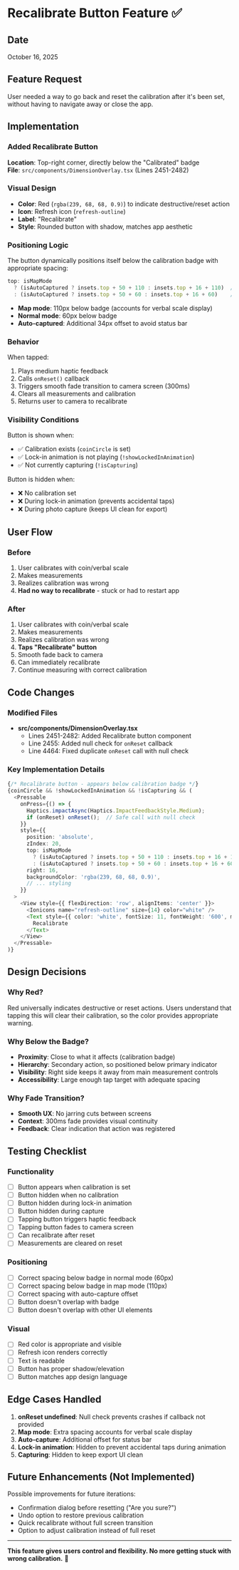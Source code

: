 # Recalibrate Button Feature ✅

## Date
October 16, 2025

## Feature Request
User needed a way to go back and reset the calibration after it's been set, without having to navigate away or close the app.

## Implementation

### Added Recalibrate Button
**Location**: Top-right corner, directly below the "Calibrated" badge  
**File**: `src/components/DimensionOverlay.tsx` (Lines 2451-2482)

### Visual Design
- **Color**: Red (`rgba(239, 68, 68, 0.9)`) to indicate destructive/reset action
- **Icon**: Refresh icon (`refresh-outline`)
- **Label**: "Recalibrate"
- **Style**: Rounded button with shadow, matches app aesthetic

### Positioning Logic
The button dynamically positions itself below the calibration badge with appropriate spacing:

```typescript
top: isMapMode 
  ? (isAutoCaptured ? insets.top + 50 + 110 : insets.top + 16 + 110)  // Extra space for map mode
  : (isAutoCaptured ? insets.top + 50 + 60 : insets.top + 16 + 60)    // Normal spacing
```

- **Map mode**: 110px below badge (accounts for verbal scale display)
- **Normal mode**: 60px below badge
- **Auto-captured**: Additional 34px offset to avoid status bar

### Behavior
When tapped:
1. Plays medium haptic feedback
2. Calls `onReset()` callback
3. Triggers smooth fade transition to camera screen (300ms)
4. Clears all measurements and calibration
5. Returns user to camera to recalibrate

### Visibility Conditions
Button is shown when:
- ✅ Calibration exists (`coinCircle` is set)
- ✅ Lock-in animation is not playing (`!showLockedInAnimation`)
- ✅ Not currently capturing (`!isCapturing`)

Button is hidden when:
- ❌ No calibration set
- ❌ During lock-in animation (prevents accidental taps)
- ❌ During photo capture (keeps UI clean for export)

## User Flow

### Before
1. User calibrates with coin/verbal scale
2. Makes measurements
3. Realizes calibration was wrong
4. **Had no way to recalibrate** - stuck or had to restart app

### After
1. User calibrates with coin/verbal scale
2. Makes measurements
3. Realizes calibration was wrong
4. **Taps "Recalibrate" button**
5. Smooth fade back to camera
6. Can immediately recalibrate
7. Continue measuring with correct calibration

## Code Changes

### Modified Files
- **src/components/DimensionOverlay.tsx**
  - Lines 2451-2482: Added Recalibrate button component
  - Line 2455: Added null check for `onReset` callback
  - Line 4464: Fixed duplicate `onReset` call with null check

### Key Implementation Details

```typescript
{/* Recalibrate button - appears below calibration badge */}
{coinCircle && !showLockedInAnimation && !isCapturing && (
  <Pressable
    onPress={() => {
      Haptics.impactAsync(Haptics.ImpactFeedbackStyle.Medium);
      if (onReset) onReset();  // Safe call with null check
    }}
    style={{
      position: 'absolute',
      zIndex: 20,
      top: isMapMode 
        ? (isAutoCaptured ? insets.top + 50 + 110 : insets.top + 16 + 110)
        : (isAutoCaptured ? insets.top + 50 + 60 : insets.top + 16 + 60),
      right: 16,
      backgroundColor: 'rgba(239, 68, 68, 0.9)',
      // ... styling
    }}
  >
    <View style={{ flexDirection: 'row', alignItems: 'center' }}>
      <Ionicons name="refresh-outline" size={14} color="white" />
      <Text style={{ color: 'white', fontSize: 11, fontWeight: '600', marginLeft: 4 }}>
        Recalibrate
      </Text>
    </View>
  </Pressable>
)}
```

## Design Decisions

### Why Red?
Red universally indicates destructive or reset actions. Users understand that tapping this will clear their calibration, so the color provides appropriate warning.

### Why Below the Badge?
- **Proximity**: Close to what it affects (calibration badge)
- **Hierarchy**: Secondary action, so positioned below primary indicator
- **Visibility**: Right side keeps it away from main measurement controls
- **Accessibility**: Large enough tap target with adequate spacing

### Why Fade Transition?
- **Smooth UX**: No jarring cuts between screens
- **Context**: 300ms fade provides visual continuity
- **Feedback**: Clear indication that action was registered

## Testing Checklist

### Functionality
- [ ] Button appears when calibration is set
- [ ] Button hidden when no calibration
- [ ] Button hidden during lock-in animation
- [ ] Button hidden during capture
- [ ] Tapping button triggers haptic feedback
- [ ] Tapping button fades to camera screen
- [ ] Can recalibrate after reset
- [ ] Measurements are cleared on reset

### Positioning
- [ ] Correct spacing below badge in normal mode (60px)
- [ ] Correct spacing below badge in map mode (110px)
- [ ] Correct spacing with auto-capture offset
- [ ] Button doesn't overlap with badge
- [ ] Button doesn't overlap with other UI elements

### Visual
- [ ] Red color is appropriate and visible
- [ ] Refresh icon renders correctly
- [ ] Text is readable
- [ ] Button has proper shadow/elevation
- [ ] Button matches app design language

## Edge Cases Handled

1. **onReset undefined**: Null check prevents crashes if callback not provided
2. **Map mode**: Extra spacing accounts for verbal scale display
3. **Auto-capture**: Additional offset for status bar
4. **Lock-in animation**: Hidden to prevent accidental taps during animation
5. **Capturing**: Hidden to keep export UI clean

## Future Enhancements (Not Implemented)

Possible improvements for future iterations:
- Confirmation dialog before resetting ("Are you sure?")
- Undo option to restore previous calibration
- Quick recalibrate without full screen transition
- Option to adjust calibration instead of full reset

---

**This feature gives users control and flexibility. No more getting stuck with wrong calibration.** 🎯
